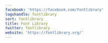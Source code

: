 ```yaml
---
facebook: 'https://facebook.com/fontlibrary'
logohandle: fontlibrary
sort: fontlibrary
title: Font Library
twitter: fontlibrary
website: 'https://fontlibrary.org/'
---
```

